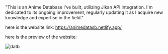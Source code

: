 "This is an Anime Database I've built, utilizing Jikan API integration. I'm dedicated to its ongoing improvement, regularly updating it as I acquire new knowledge and expertise in the field."


here is the website link: https://animedatasb.netlify.app/


here is the preview of the website: 


![datb](https://github.com/UnseenDestruction/Anime-Database/assets/115380922/e7a12f0d-e10d-4c2a-9515-2377926a04de)
